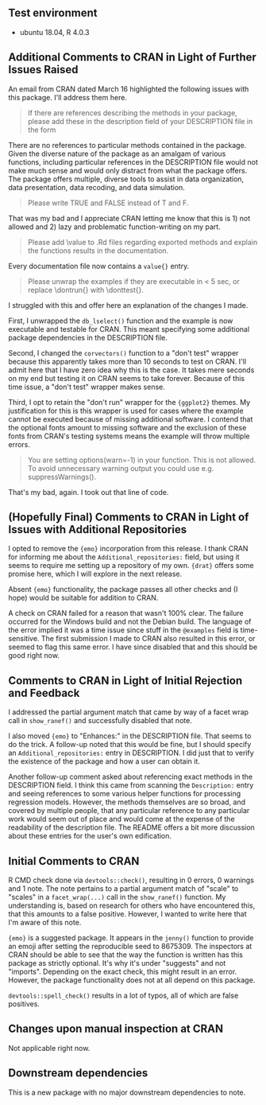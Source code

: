 ## Test environment

- ubuntu 18.04, R 4.0.3

## Additional Comments to CRAN in Light of Further Issues Raised

An email from CRAN dated March 16 highlighted the following issues with this package. I'll address them here.

> If there are references describing the methods in your package, please add these in the description field of your DESCRIPTION file in the form

There are no references to particular methods contained in the package. Given the diverse nature of the package as an amalgam of various functions, including particular references in the DESCRIPTION file would not make much sense and would only distract from what the package offers. The package offers multiple, diverse tools to assist in data organization, data presentation, data recoding, and data simulation. 

> Please write TRUE and FALSE instead of T and F.

That was my bad and I appreciate CRAN letting me know that this is 1) not allowed and 2) lazy and problematic function-writing on my part.

> Please add \value to .Rd files regarding exported methods and explain the functions results in the documentation. 

Every documentation file now contains a `value{}` entry.

>  Please unwrap the examples if they are executable in < 5 sec, or replace \dontrun{} with \donttest{}.

I struggled with this and offer here an explanation of the changes I made.

First, I unwrapped the `db_lselect()` function and the example is now executable and testable for CRAN. This meant specifying some additional package dependencies in the DESCRIPTION file.

Second, I changed the `corvectors()` function to a "don't test" wrapper because this apparently takes more than 10 seconds to test on CRAN. I'll admit here that I have zero idea why this is the case. It takes mere seconds on my end but testing it on CRAN seems to take forever. Because of this time issue, a "don't test" wrapper makes sense.

Third, I opt to retain the "don't run" wrapper for the `{ggplot2}` themes. My justification for this is this wrapper is used for cases where the example cannot be executed because of missing additional software. I contend that the optional fonts amount to missing software and the exclusion of these fonts from CRAN's testing systems means the example will throw multiple errors.

> You are setting options(warn=-1) in your function. This is not allowed. To avoid unnecessary warning output you could use e.g. suppressWarnings().

That's my bad, again. I took out that line of code.

## (Hopefully Final) Comments to CRAN in Light of Issues with Additional Repositories

I opted to remove the `{emo}` incorporation from this release. I thank CRAN for informing me about the `Additional_repositories:` field, but using it seems to require me setting up a repository of my own. `{drat}` offers some promise here, which I will explore in the next release.

Absent `{emo}` functionality, the package passes all other checks and (I hope) would be suitable for addition to CRAN.

A check on CRAN failed for a reason that wasn't 100% clear. The failure occurred for the Windows build and not the Debian build. The language of the error implied it was a time issue since stuff in the `@examples` field is time-sensitive. The first submission I made to CRAN also resulted in this error, or seemed to flag this same error. I have since disabled that and this should be good right now. 

## Comments to CRAN in Light of Initial Rejection and Feedback

I addressed the partial argument match that came by way of a facet wrap call in `show_ranef()` and successfully disabled that note.

I also moved `{emo}` to "Enhances:" in the DESCRIPTION file. That seems to do the trick. A follow-up noted that this would be fine, but I should specify an `Additional_repositories:` entry in DESCRIPTION. I did just that to verify the existence of the package and how a user can obtain it.

Another follow-up comment asked about referencing exact methods in the DESCRIPTION field. I think this came from scanning the `Description:` entry and seeing references to some various helper functions for processing regression models. However, the methods themselves are so broad, and covered by multiple people, that any particular reference to any particular work would seem out of place and would come at the expense of the readability of the description file. The README offers a bit more discussion about these entries for the user's own edification. 

## Initial Comments to CRAN

R CMD check done via `devtools::check()`, resulting in 0 errors, 0 warnings and 1 note. The note pertains to a partial argument match of "scale" to "scales" in a `facet_wrap(...)` call in the `show_ranef()` function. My understanding is, based on research for others who have encountered this, that this amounts to a false positive. However, I wanted to write here that I'm aware of this note.

`{emo}` is a suggested package. It appears in the `jenny()` function to provide an emoji after setting the reproducible seed to 8675309. The inspectors at CRAN should be able to see that the way the function is written has this package as strictly optional. It's why it's under "suggests" and not "imports". Depending on the exact check, this might result in an error. However, the package functionality does not at all depend on this package.

`devtools::spell_check()` results in a lot of typos, all of which are false positives.
 
## Changes upon manual inspection at CRAN

Not applicable right now.

## Downstream dependencies

This is a new package with no major downstream dependencies to note.
